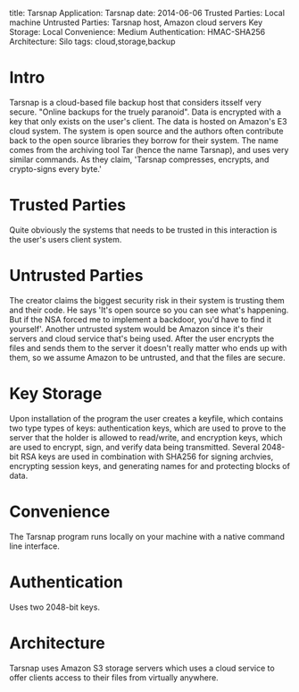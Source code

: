 title: Tarsnap 
Application: Tarsnap 
date: 2014-06-06 
Trusted Parties: Local machine
Untrusted Parties: Tarsnap host, Amazon cloud servers
Key Storage: Local 
Convenience: Medium 
Authentication: HMAC-SHA256 
Architecture: Silo 
tags: cloud,storage,backup

# Intro
Tarsnap is a cloud-based file backup host that considers itsself very secure.
"Online backups for the truely paranoid". Data is encrypted with a key that only
exists on the user's client. The data is hosted on Amazon's E3 cloud system. The
system is open source and the authors often contribute back to the open source
libraries they borrow for their system. The name comes from the archiving tool
Tar (hence the name Tarsnap), and uses very similar commands. As they claim,
'Tarsnap compresses, encrypts, and crypto-signs every byte.' 

# Trusted Parties
Quite obviously the systems that needs to be trusted in this interaction is the
user's users client system.

# Untrusted Parties
The creator claims the biggest security risk in their system is trusting them
and their code. He says 'It's open source so you can see what's happening. But
if the NSA forced me to implement a backdoor, you'd have to find it yourself'.
Another untrusted system would be Amazon since it's their servers and cloud
service that's being used. After the user encrypts the files and sends them
to the server it doesn't really matter who ends up with them, so we assume
Amazon to be untrusted, and that the files are secure.

# Key Storage
Upon installation of the program the user creates a keyfile, which contains two
type types of keys: authentication keys, which are used to prove to the server
that the holder is allowed to read/write, and encryption keys, which are used to
encrypt, sign, and verify data being transmitted. Several 2048-bit RSA keys are
used in combination with SHA256 for signing archvies, encrypting session keys,
and generating names for and protecting blocks of data. 

# Convenience
The Tarsnap program runs locally on your machine with a native command line
interface. 

# Authentication
Uses two 2048-bit keys.

# Architecture
Tarsnap uses Amazon S3 storage servers which uses a cloud service to offer
clients access to their files from virtually anywhere.


